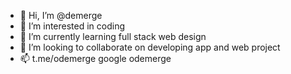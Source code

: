- 👋 Hi, I’m @demerge
- 👀 I’m interested in coding
- 🌱 I’m currently learning full stack web design
- 💞️ I’m looking to collaborate on developing app and web project
- 📫 t.me/odemerge
google odemerge
<!---
demerge/demerge is a ✨ special ✨ repository because its `README.md` (this file) appears on your GitHub profile.
You can click the Preview link to take a look at your changes.
--->
